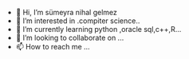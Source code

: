 - 👋 Hi, I’m sümeyra nihal gelmez
- 👀 I’m interested in .compiter science..
- 🌱 I’m currently learning python ,oracle sql,c++,R...
- 💞️ I’m looking to collaborate on ...
- 📫 How to reach me ...

<!---
sumeyra123/sumeyra123 is a ✨ special ✨ repository because its `README.md` (this file) appears on your GitHub profile.
You can click the Preview link to take a look at your changes.
--->


